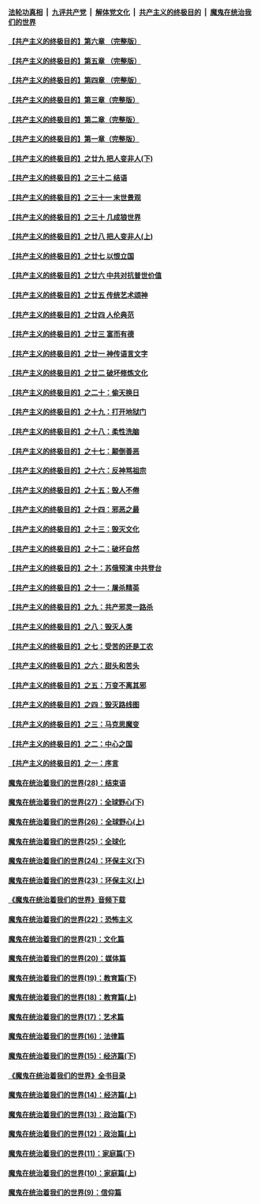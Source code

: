 ####  [法轮功真相](../../../../basic/blob/master/README.md?t=12070513) &nbsp;|&nbsp; [九评共产党](../../../../9ping.md/blob/master/README.md?t=12070513) &nbsp;|&nbsp; [解体党文化](../../../../jtdwh.md/blob/master/README.md?t=12070513)  &nbsp;|&nbsp; [共产主义的终极目的](../../../../gczydzjmd.md/blob/master/README.md?t=12070513) &nbsp;|&nbsp; [魔鬼在统治我们的世界](../../../../mgztzwmdsj.md/blob/master/README.md?t=12070513) 

#### [【共产主义的终极目的】第六章 （完整版）](../pages/nsc422/n11428913.md?t=12070513) 

#### [【共产主义的终极目的】第五章 （完整版）](../pages/nsc422/n11428912.md?t=12070513) 

#### [【共产主义的终极目的】第四章 （完整版）](../pages/nsc422/n11428907.md?t=12070513) 

#### [【共产主义的终极目的】第三章（完整版）](../pages/nsc422/n11428848.md?t=12070513) 

#### [【共产主义的终极目的】第二章（完整版）](../pages/nsc422/n11428831.md?t=12070513) 

#### [【共产主义的终极目的】第一章（完整版）](../pages/nsc422/n11417651.md?t=12070513) 

#### [【共产主义的终极目的】之廿九 把人变非人(下)](../pages/nsc422/n11344140.md?t=12070513) 

#### [【共产主义的终极目的】之三十二 结语](../pages/nsc422/n11360535.md?t=12070513) 

#### [【共产主义的终极目的】之三十一 末世景观](../pages/nsc422/n11351129.md?t=12070513) 

#### [【共产主义的终极目的】之三十 几成狼世界](../pages/nsc422/n11348280.md?t=12070513) 

#### [【共产主义的终极目的】之廿八 把人变非人(上)](../pages/nsc422/n11340492.md?t=12070513) 

#### [【共产主义的终极目的】之廿七 以恨立国](../pages/nsc422/n11336944.md?t=12070513) 

#### [【共产主义的终极目的】之廿六 中共对抗普世价值](../pages/nsc422/n11324785.md?t=12070513) 

#### [【共产主义的终极目的】之廿五 传统艺术颂神](../pages/nsc422/n11296396.md?t=12070513) 

#### [【共产主义的终极目的】之廿四 人伦典范](../pages/nsc422/n11296397.md?t=12070513) 

#### [【共产主义的终极目的】之廿三 富而有德](../pages/nsc422/n11283598.md?t=12070513) 

#### [【共产主义的终极目的】之廿一 神传语言文字](../pages/nsc422/n11263265.md?t=12070513) 

#### [【共产主义的终极目的】之廿二 破坏修炼文化](../pages/nsc422/n11245728.md?t=12070513) 

#### [【共产主义的终极目的】之二十：偷天换日](../pages/nsc422/n11238846.md?t=12070513) 

#### [【共产主义的终极目的】之十九：打开地狱门](../pages/nsc422/n11206376.md?t=12070513) 

#### [【共产主义的终极目的】之十八：柔性洗脑](../pages/nsc422/n11199994.md?t=12070513) 

#### [【共产主义的终极目的】之十七：颠倒善恶](../pages/nsc422/n11179782.md?t=12070513) 

#### [【共产主义的终极目的】之十六：反神骂祖宗](../pages/nsc422/n11166798.md?t=12070513) 

#### [【共产主义的终极目的】之十五：毁人不倦](../pages/nsc422/n11166792.md?t=12070513) 

#### [【共产主义的终极目的】之十四：邪恶之最](../pages/nsc422/n11150249.md?t=12070513) 

#### [【共产主义的终极目的】之十三：毁灭文化](../pages/nsc422/n11135227.md?t=12070513) 

#### [【共产主义的终极目的】之十二：破坏自然](../pages/nsc422/n11135214.md?t=12070513) 

#### [【共产主义的终极目的】之十：苏俄预演 中共登台](../pages/nsc422/n11118424.md?t=12070513) 

#### [【共产主义的终极目的】之十一：屠杀精英](../pages/nsc422/n11118442.md?t=12070513) 

#### [【共产主义的终极目的】之九：共产邪灵一路杀](../pages/nsc422/n11114139.md?t=12070513) 

#### [【共产主义的终极目的】之八：毁灭人类](../pages/nsc422/n11108503.md?t=12070513) 

#### [【共产主义的终极目的】之七：受苦的还是工农](../pages/nsc422/n11101809.md?t=12070513) 

#### [【共产主义的终极目的】之六：甜头和苦头](../pages/nsc422/n11096971.md?t=12070513) 

#### [【共产主义的终极目的】之五：万变不离其邪](../pages/nsc422/n11091285.md?t=12070513) 

#### [【共产主义的终极目的】之四：毁灭路线图](../pages/nsc422/n11086284.md?t=12070513) 

#### [【共产主义的终极目的】之三：马克思魔变](../pages/nsc422/n11061941.md?t=12070513) 

#### [【共产主义的终极目的】之二：中心之国](../pages/nsc422/n11047728.md?t=12070513) 

#### [【共产主义的终极目的】之一：序言](../pages/nsc422/n11086077.md?t=12070513) 

#### [魔鬼在统治着我们的世界(28)：结束语](../pages/nsc422/n10936246.md?t=12070513) 

#### [魔鬼在统治着我们的世界(27)：全球野心(下)](../pages/nsc422/n10928319.md?t=12070513) 

#### [魔鬼在统治着我们的世界(26)：全球野心(上)](../pages/nsc422/n10900318.md?t=12070513) 

#### [魔鬼在统治着我们的世界(25)：全球化](../pages/nsc422/n10788205.md?t=12070513) 

#### [魔鬼在统治着我们的世界(24)：环保主义(下)](../pages/nsc422/n10695307.md?t=12070513) 

#### [魔鬼在统治着我们的世界(23)：环保主义(上)](../pages/nsc422/n10688613.md?t=12070513) 

#### [《魔鬼在统治着我们的世界》音频下载](../pages/nsc422/n10635553.md?t=12070513) 

#### [魔鬼在统治着我们的世界(22)：恐怖主义](../pages/nsc422/n10614727.md?t=12070513) 

#### [魔鬼在统治着我们的世界(21)：文化篇](../pages/nsc422/n10597706.md?t=12070513) 

#### [魔鬼在统治着我们的世界(20)：媒体篇](../pages/nsc422/n10586579.md?t=12070513) 

#### [魔鬼在统治着我们的世界(19)：教育篇(下)](../pages/nsc422/n10564808.md?t=12070513) 

#### [魔鬼在统治着我们的世界(18)：教育篇(上)](../pages/nsc422/n10526970.md?t=12070513) 

#### [魔鬼在统治着我们的世界(17)：艺术篇](../pages/nsc422/n10499093.md?t=12070513) 

#### [魔鬼在统治着我们的世界(16)：法律篇](../pages/nsc422/n10485969.md?t=12070513) 

#### [魔鬼在统治着我们的世界(15)：经济篇(下)](../pages/nsc422/n10469975.md?t=12070513) 

#### [《魔鬼在统治着我们的世界》全书目录](../pages/nsc422/n10464261.md?t=12070513) 

#### [魔鬼在统治着我们的世界(14)：经济篇(上)](../pages/nsc422/n10457370.md?t=12070513) 

#### [魔鬼在统治着我们的世界(13)：政治篇(下)](../pages/nsc422/n10448270.md?t=12070513) 

#### [魔鬼在统治着我们的世界(12)：政治篇(上)](../pages/nsc422/n10444576.md?t=12070513) 

#### [魔鬼在统治着我们的世界(11)：家庭篇(下)](../pages/nsc422/n10440961.md?t=12070513) 

#### [魔鬼在统治着我们的世界(10)：家庭篇(上)](../pages/nsc422/n10435448.md?t=12070513) 

#### [魔鬼在统治着我们的世界(9)：信仰篇](../pages/nsc422/n10432159.md?t=12070513) 

